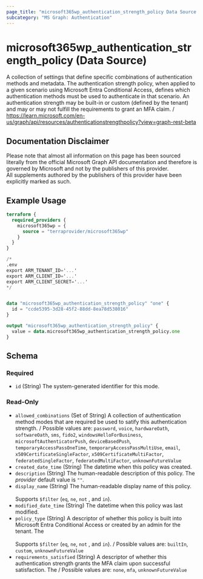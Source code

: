 ```yaml
---
page_title: "microsoft365wp_authentication_strength_policy Data Source - microsoft365wp"
subcategory: "MS Graph: Authentication"
---
```


# microsoft365wp_authentication_strength_policy (Data Source)

A collection of settings that define specific combinations of authentication methods and metadata. The authentication strength policy, when applied to a given scenario using Microsoft Entra Conditional Access, defines which authentication methods must be used to authenticate in that scenario. An authentication strength may be built-in or custom (defined by the tenant) and may or may not fulfill the requirements to grant an MFA claim. / https://learn.microsoft.com/en-us/graph/api/resources/authenticationstrengthpolicy?view=graph-rest-beta

## Documentation Disclaimer

Please note that almost all information on this page has been sourced literally from the official Microsoft Graph API 
documentation and therefore is governed by Microsoft and not by the publishers of this provider.  
All supplements authored by the publishers of this provider have been explicitly marked as such.

## Example Usage

```terraform
terraform {
  required_providers {
    microsoft365wp = {
      source = "terraprovider/microsoft365wp"
    }
  }
}

/*
.env
export ARM_TENANT_ID='...'
export ARM_CLIENT_ID='...'
export ARM_CLIENT_SECRET='...'
*/


data "microsoft365wp_authentication_strength_policy" "one" {
  id = "ccde5395-3d28-45f2-88dd-8ea78d538016"
}

output "microsoft365wp_authentication_strength_policy" {
  value = data.microsoft365wp_authentication_strength_policy.one
}
```

<!-- schema generated by tfplugindocs -->
## Schema

### Required

- `id` (String) The system-generated identifier for this mode.

### Read-Only

- `allowed_combinations` (Set of String) A collection of authentication method modes that are required be used to satify this authentication strength. / Possible values are: `password`, `voice`, `hardwareOath`, `softwareOath`, `sms`, `fido2`, `windowsHelloForBusiness`, `microsoftAuthenticatorPush`, `deviceBasedPush`, `temporaryAccessPassOneTime`, `temporaryAccessPassMultiUse`, `email`, `x509CertificateSingleFactor`, `x509CertificateMultiFactor`, `federatedSingleFactor`, `federatedMultiFactor`, `unknownFutureValue`
- `created_date_time` (String) The datetime when this policy was created.
- `description` (String) The human-readable description of this policy. The _provider_ default value is `""`.
- `display_name` (String) The human-readable display name of this policy. <br><br>Supports `$filter` (`eq`, `ne`, `not` , and `in`).
- `modified_date_time` (String) The datetime when this policy was last modified.
- `policy_type` (String) A descriptor of whether this policy is built into Microsoft Entra Conditional Access or created by an admin for the tenant. The <br><br>Supports `$filter` (`eq`, `ne`, `not` , and `in`). / Possible values are: `builtIn`, `custom`, `unknownFutureValue`
- `requirements_satisfied` (String) A descriptor of whether this authentication strength grants the MFA claim upon successful satisfaction. The / Possible values are: `none`, `mfa`, `unknownFutureValue`
